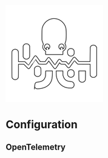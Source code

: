<img src="./images/SRE-white.svg" alt="MyDecisive logo" class="left" /><br />

# Configuration

## OpenTelemetry
